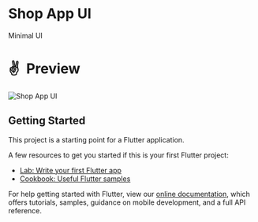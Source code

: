# Shop App UI

Minimal UI

# ✌ Preview
![Shop App UI](https://github.com/user-attachments/assets/348db0c9-56eb-4e02-b1fd-dc56a050604c)

## Getting Started

This project is a starting point for a Flutter application.

A few resources to get you started if this is your first Flutter project:

- [Lab: Write your first Flutter app](https://flutter.dev/docs/get-started/codelab)
- [Cookbook: Useful Flutter samples](https://flutter.dev/docs/cookbook)

For help getting started with Flutter, view our
[online documentation](https://flutter.dev/docs), which offers tutorials,
samples, guidance on mobile development, and a full API reference.
